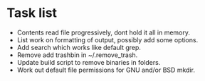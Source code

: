 # Task list

- Contents read file progressively, dont hold it all in memory.
- List work on formatting of output, possibly add some options.
- Add search which works like default grep.
- Remove add trashbin in ~/.remove_trash.
- Update build script to remove binaries in folders.
- Work out default file permissions for GNU and/or BSD mkdir.

